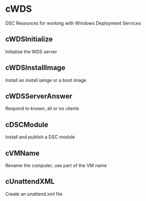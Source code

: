 # cWDS

DSC Resources for working with Windows Deployment Services

## cWDSInitialize

Initialize the WDS server

## cWDSInstallImage

Install an install iamge or a boot image

## cWDSServerAnswer

Respond to known, all or no clients

## cDSCModule

Install and publish a DSC module

## cVMName

Rename the computer, use part of the VM name

## cUnattendXML

Create an unattend.xml file
